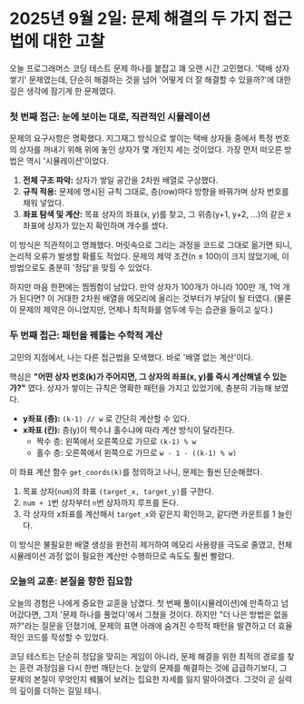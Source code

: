 # 2025년 9월 2일: 문제 해결의 두 가지 접근법에 대한 고찰

오늘 프로그래머스 코딩 테스트 문제 하나를 붙잡고 꽤 오랜 시간 고민했다. '택배 상자 쌓기' 문제였는데, 단순히 해결하는 것을 넘어 '어떻게 더 잘 해결할 수 있을까?'에 대한 깊은 생각에 잠기게 한 문제였다.

### 첫 번째 접근: 눈에 보이는 대로, 직관적인 시뮬레이션

문제의 요구사항은 명확했다. 지그재그 방식으로 쌓이는 택배 상자들 중에서 특정 번호의 상자를 꺼내기 위해 위에 놓인 상자가 몇 개인지 세는 것이었다. 가장 먼저 떠오른 방법은 역시 '시뮬레이션'이었다.

1.  **전체 구조 파악:** 상자가 쌓일 공간을 2차원 배열로 구상했다.
2.  **규칙 적용:** 문제에 명시된 규칙 그대로, 층(row)마다 방향을 바꿔가며 상자 번호를 채워 넣었다.
3.  **좌표 탐색 및 계산:** 목표 상자의 좌표(x, y)를 찾고, 그 위층(y+1, y+2, ...)의 같은 x 좌표에 상자가 있는지 확인하며 개수를 셌다.

이 방식은 직관적이고 명쾌했다. 머릿속으로 그리는 과정을 코드로 그대로 옮기면 되니, 논리적 오류가 발생할 확률도 적었다. 문제의 제약 조건(n ≤ 100)이 크지 않았기에, 이 방법으로도 충분히 '정답'을 맞힐 수 있었다.

하지만 마음 한편에는 찜찜함이 남았다. 만약 상자가 100개가 아니라 100만 개, 1억 개가 된다면? 이 거대한 2차원 배열을 메모리에 올리는 것부터가 부담이 될 터였다. (물론 이 문제의 제약은 아니었지만, 언제나 최적화를 염두에 두는 습관을 들이고 싶다.)

### 두 번째 접근: 패턴을 꿰뚫는 수학적 계산

고민의 지점에서, 나는 다른 접근법을 모색했다. 바로 '배열 없는 계산'이다.

핵심은 **"어떤 상자 번호(k)가 주어지면, 그 상자의 좌표(x, y)를 즉시 계산해낼 수 있는가?"** 였다. 상자가 쌓이는 규칙은 명확한 패턴을 가지고 있었기에, 충분히 가능해 보였다.

-   **y좌표 (층):** `(k-1) // w` 로 간단히 계산할 수 있다.
-   **x좌표 (칸):** 층(y)이 짝수냐 홀수냐에 따라 계산 방식이 달라진다.
    -   짝수 층: 왼쪽에서 오른쪽으로 가므로 `(k-1) % w`
    -   홀수 층: 오른쪽에서 왼쪽으로 가므로 `w - 1 - ((k-1) % w)`

이 좌표 계산 함수 `get_coords(k)`를 정의하고 나니, 문제는 훨씬 단순해졌다.

1.  목표 상자(`num`)의 좌표 `(target_x, target_y)`를 구한다.
2.  `num + 1`번 상자부터 `n`번 상자까지 루프를 돈다.
3.  각 상자의 x좌표를 계산해서 `target_x`와 같은지 확인하고, 같다면 카운트를 1 늘린다.

이 방식은 불필요한 배열 생성을 완전히 제거하여 메모리 사용량을 극도로 줄였고, 전체 시뮬레이션 과정 없이 필요한 계산만 수행하므로 속도도 훨씬 빨랐다.

### 오늘의 교훈: 본질을 향한 집요함

오늘의 경험은 나에게 중요한 교훈을 남겼다. 첫 번째 풀이(시뮬레이션)에 만족하고 넘어갔다면, 그저 '문제 하나를 풀었다'에서 그쳤을 것이다. 하지만 "더 나은 방법은 없을까?"라는 질문을 던졌기에, 문제의 표면 아래에 숨겨진 수학적 패턴을 발견하고 더 효율적인 코드를 작성할 수 있었다.

코딩 테스트는 단순히 정답을 맞히는 게임이 아니라, 문제 해결을 위한 최적의 경로를 찾는 훈련 과정임을 다시 한번 깨닫는다. 눈앞의 문제를 해결하는 것에 급급하기보다, 그 문제의 본질이 무엇인지 꿰뚫어 보려는 집요한 자세를 잃지 말아야겠다. 그것이 곧 실력의 깊이를 더하는 길일 테니.
